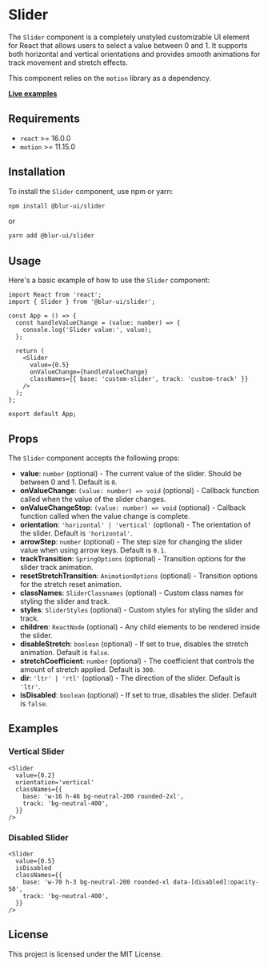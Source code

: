 # Slider

The `Slider` component is a completely unstyled customizable UI element for React that allows users to select a value between 0 and 1. It supports both horizontal and vertical orientations and provides smooth animations for track movement and stretch effects.

This component relies on the `motion` library as a dependency.

<b>[Live examples](https://blur-ui-storybook.vercel.app/?path=/docs/components-slider--docs)</b>

## Requirements

- `react` >= 16.0.0
- `motion` >= 11.15.0

## Installation

To install the `Slider` component, use npm or yarn:

```bash
npm install @blur-ui/slider
```

or

```bash
yarn add @blur-ui/slider
```

## Usage

Here's a basic example of how to use the `Slider` component:

```tsx
import React from 'react';
import { Slider } from '@blur-ui/slider';

const App = () => {
  const handleValueChange = (value: number) => {
    console.log('Slider value:', value);
  };

  return (
    <Slider
      value={0.5}
      onValueChange={handleValueChange}
      classNames={{ base: 'custom-slider', track: 'custom-track' }}
    />
  );
};

export default App;
```

## Props

The `Slider` component accepts the following props:

- **value**: `number` (optional) - The current value of the slider. Should be between 0 and 1. Default is `0`.
- **onValueChange**: `(value: number) => void` (optional) - Callback function called when the value of the slider changes.
- **onValueChangeStop**: `(value: number) => void` (optional) - Callback function called when the value change is complete.
- **orientation**: `'horizontal' | 'vertical'` (optional) - The orientation of the slider. Default is `'horizontal'`.
- **arrowStep**: `number` (optional) - The step size for changing the slider value when using arrow keys. Default is `0.1`.
- **trackTransition**: `SpringOptions` (optional) - Transition options for the slider track animation.
- **resetStretchTransition**: `AnimationOptions` (optional) - Transition options for the stretch reset animation.
- **classNames**: `SliderClassnames` (optional) - Custom class names for styling the slider and track.
- **styles**: `SliderStyles` (optional) - Custom styles for styling the slider and track.
- **children**: `ReactNode` (optional) - Any child elements to be rendered inside the slider.
- **disableStretch**: `boolean` (optional) - If set to true, disables the stretch animation. Default is `false`.
- **stretchCoefficient**: `number` (optional) - The coefficient that controls the amount of stretch applied. Default is `300`.
- **dir**: `'ltr' | 'rtl'` (optional) - The direction of the slider. Default is `'ltr'`.
- **isDisabled**: `boolean` (optional) - If set to true, disables the slider. Default is `false`.

## Examples

### Vertical Slider

```tsx
<Slider
  value={0.2}
  orientation='vertical'
  classNames={{
    base: 'w-16 h-46 bg-neutral-200 rounded-2xl',
    track: 'bg-neutral-400',
  }}
/>
```

### Disabled Slider

```tsx
<Slider
  value={0.5}
  isDisabled
  classNames={{
    base: 'w-70 h-3 bg-neutral-200 rounded-xl data-[disabled]:opacity-50',
    track: 'bg-neutral-400',
  }}
/>
```

## License

This project is licensed under the MIT License.
